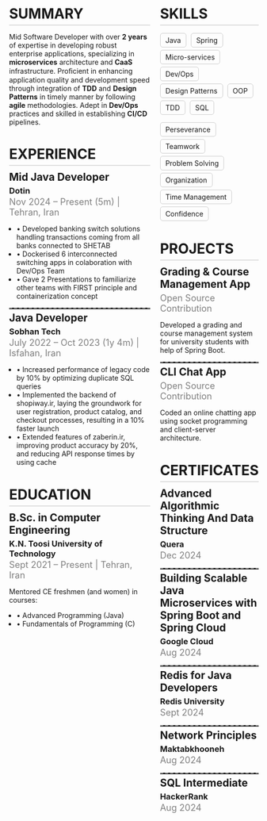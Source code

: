 <!DOCTYPE html>
<html lang="en">
<head>
    <meta charset="UTF-8">
    <meta name="viewport" content="width=device-width, initial-scale=1.0">
    <title>CV</title>
    <style>
        .container {
            display: grid;
            grid-template-columns: 3fr 2fr;
            gap: 20px;
        }
        .section {
            margin-bottom: 20px;
        }
        .section h1 {
            margin-bottom: 10px;
            border-bottom: 2px solid #ddd;
            padding-bottom: 5px;
        }
        .tag {
            display: inline-block;
            border: 1px solid #ccc;
            border-radius: 5px;
            padding: 5px 10px;
            margin: 5px 5px 0 0;
        }
        .item a {
            text-decoration: none;
        }
        .tag:hover {
            color: var(--accent-color);
            border-color: var(--accent-color);
        }
        .item {
            margin-bottom: 15px;
        }
        .item h2 {
            margin: 5px 0;
        }
        .item h3 {
            margin: 2px 0;
        }
        .item span {
            font-size: 18px;
            color: gray;
        }
        .item ul {
            padding-left: 15px;
        }
        .hr {
            border: none; 
            border-top: 2px dashed gray;
            margin: 0;
        }
        @media (max-width: 768px) {
            .container {
                grid-template-columns: 1fr;
            }
            .section h1 {
                font-size: 1.2rem;
            }
            .item span {
                font-size: 16px;
            }
            .tag {
                font-size: 14px;
                padding: 3px 8px;
            }
        }
        @media (max-width: 480px) {
            .section h1 {
                font-size: 1rem;
            }
            .item span {
                font-size: 14px;
            }
            .tag {
                font-size: 12px;
                padding: 2px 6px;
            }
            .container {
                padding: 10px;
            }
            .item h2 {
                font-size: 1rem;
            }
            .item h3 {
                font-size: 0.9rem;
            }
        }
    </style>
</head>
<body>
<div class="container">
    <div>
        <div class="section">
            <h1>SUMMARY</h1>
            <p>Mid Software Developer with over <b>2 years</b> of expertise in developing robust enterprise applications, specializing in <b>microservices</b> architecture and <b>CaaS</b> infrastructure. Proﬁcient in enhancing application quality and development speed through integration of <b>TDD</b> and <b>Design Patterns</b> in timely manner by following <b>agile</b> methodologies. Adept in <b>Dev/Ops</b> practices and skilled in establishing <b>CI/CD</b> pipelines.</p>
        </div>
        <div class="section">
            <h1>EXPERIENCE</h1>
            <div class="item">
                <h2>Mid Java Developer</h2>
                <h3 ><a href="https://dotin.ir">Dotin</a></h3>
                <span>Nov 2024 – Present (5m) | Tehran, Iran</span>
                <ul>
                    <li>
                        • Developed banking switch solutions handling transactions coming from all banks connected to SHETAB
                    </li>
                    <li>
                        • Dockerised 6 interconnected switching apps in colaboration with Dev/Ops Team
                    </li>
                    <li>
                        • Gave 2 Presentations to familiarize other teams with FIRST principle and containerization concept
                    </li>
                </ul>
            </div>
            <hr class="hr">
            <div class="item">
                <h2>Java Developer</h2>
                <h3><a href="https://sobhan.tech/">Sobhan Tech</a></h3>
                <span>July 2022 – Oct 2023 (1y 4m) | Isfahan, Iran</span>
                <ul>
                    <li>
                        • Increased performance of legacy code by 10% by optimizing duplicate SQL queries
                    </li>
                    <li>
                        • Implemented the backend of shopiway.ir, laying the groundwork for user registration, product catalog, and checkout processes, resulting in a 10% faster launch
                    </li>
                    <li>
                        • Extended features of zaberin.ir, improving product accuracy by 20%, and reducing API response times by using cache
                    </li>
                </ul>
            </div>
        </div>
        <div class="section">
            <h1>EDUCATION</h1>
            <div class="item">
                <h2>B.Sc. in Computer Engineering</h2>
                <h3 ><a href="https://en.kntu.ac.ir">K.N. Toosi University of Technology</a></h3>
                <span>Sept 2021 – Present | Tehran, Iran</span>
                <p>Mentored CE freshmen (and women) in courses:</p>
                <ul><li>• Advanced Programming (Java)</li><li>• Fundamentals of Programming (C)</li></ul>
            </div>
        </div>
    </div>
    <div>
        <!-- Skills Section -->
        <div class="section">
            <h1>SKILLS</h1>
            <div style="margin-bottom: 10px;">
                <span class="tag">Java</span>
                <span class="tag">Spring</span>
                <span class="tag">Micro-services</span>
                <span class="tag">Dev/Ops</span>
                <span class="tag">Design Patterns</span>
                <span class="tag">OOP</span>
                <span class="tag">TDD</span>
                <span class="tag">SQL</span>
            </div>
            <div>
                <span class="tag">Perseverance</span>
                <span class="tag">Teamwork</span>
                <span class="tag">Problem Solving</span>
                <span class="tag">Organization</span>
                <span class="tag">Time Management</span>
                <span class="tag">Confidence</span>
            </div>
        </div>
        <div class="section">
            <h1>PROJECTS</h1>
            <div class="item">
                <h2><a href="https://github.com/ghobadian/golestan">Grading & Course Management App</a></h2>
                <span>Open Source Contribution</span>
                <p>Developed a grading and course management system for university students with help of Spring Boot.</p>
            </div>
            <hr class="hr">
            <div class="item">
                <h2><a href="https://github.com/ghobadian/SimpleMessanger">CLI Chat App</a></h2>
                <span>Open Source Contribution</span>
                <p>Coded an online chatting app using socket programming and client-server architecture.</p>
            </div>
        </div>
        <div class="section">
            <h1>CERTIFICATES</h1>
            <div class="item">
                <h2><a href="https://quera.org/certificate/mqSpYJIY/">Advanced Algorithmic Thinking And Data Structure</a></h2>
                <h3>Quera</h3>
                <span>Dec 2024</span>
            </div>
            <hr class="hr">
            <div class="item">
                <h2><a href="https://www.coursera.org/account/accomplishments/verify/16C32QLBKURP">Building Scalable Java Microservices with Spring Boot and Spring Cloud</a></h2>
                <h3>Google Cloud</h3>
                <span>Aug 2024</span>
            </div>
            <hr class="hr">
            <div class="item">
                <h2><a href="https://university.redis.com/certificates/a6d6561bb5844056911f177966a74d3b">Redis for Java Developers</a></h2>
                <h3>Redis University</h3>
                <span>Sept 2024</span>
            </div>
            <hr class="hr">
            <div class="item">
                <h2><a href="https://maktabkhooneh.org/certificates/MK-9826SE/">Network Principles</a></h2>
                <h3>Maktabkhooneh</h3>
                <span>Aug 2024</span>
            </div>
            <hr class="hr">
            <div class="item">
                <h2><a href="https://www.hackerrank.com/certificates/21a5a3247803">SQL Intermediate</a></h2>
                <h3>HackerRank</h3>
                <span>Aug 2024</span>
            </div>
        </div>
    </div>
</div>
<br>
</body>
</html>
